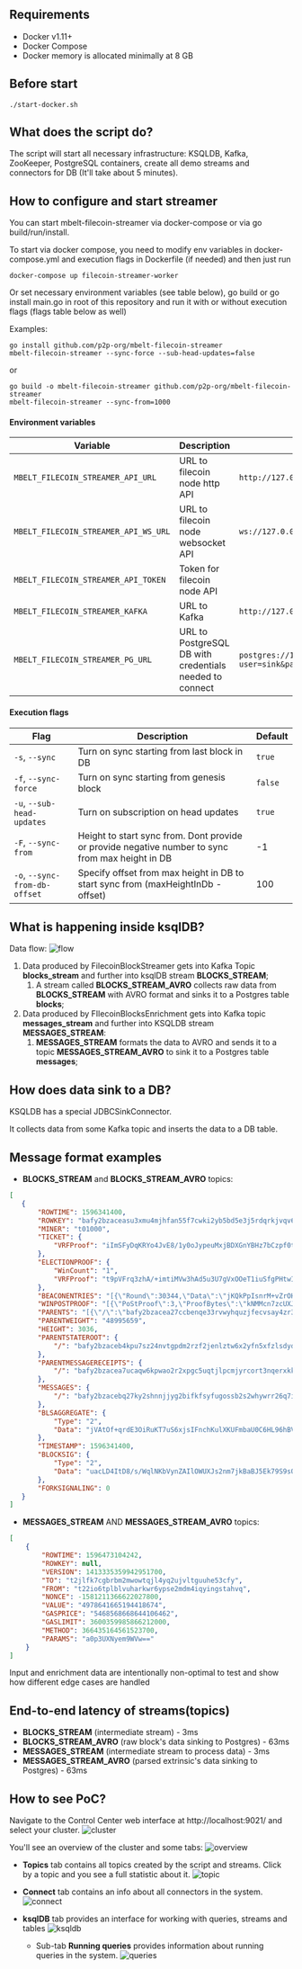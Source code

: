 ## Requirements
* Docker v1.11+
* Docker Compose
* Docker memory is allocated minimally at 8 GB

## Before start 
```shell script
./start-docker.sh
```

## What does the script do?
The script will start all necessary infrastructure: KSQLDB, Kafka, ZooKeeper, PostgreSQL containers, create all demo streams and connectors for DB (It'll take about 5 minutes).

## How to configure and start streamer
You can start mbelt-filecoin-streamer via docker-compose or via go build/run/install.

To start via docker compose, you need to modify env variables in docker-compose.yml and execution flags in Dockerfile (if needed) and then just run
```shell script
docker-compose up filecoin-streamer-worker
```

Or set necessary environment variables (see table below), go build or go install main.go in root of this repository and run it with or without execution flags (flags table below as well)   

Examples:
```shell script
go install github.com/p2p-org/mbelt-filecoin-streamer
mbelt-filecoin-streamer --sync-force --sub-head-updates=false
```
or

```shell script
go build -o mbelt-filecoin-streamer github.com/p2p-org/mbelt-filecoin-streamer
mbelt-filecoin-streamer --sync-from=1000
```

#### Environment variables

| Variable | Description | Example |
| ---- | ---- | ---- |
| `MBELT_FILECOIN_STREAMER_API_URL` | URL to filecoin node http API | `http://127.0.0.1:1234/rpc/v0` |
| `MBELT_FILECOIN_STREAMER_API_WS_URL` | URL to filecoin node websocket API | `ws://127.0.0.1:1234/rpc/v0` |
| `MBELT_FILECOIN_STREAMER_API_TOKEN` | Token for filecoin node API | |
| `MBELT_FILECOIN_STREAMER_KAFKA` | URL to Kafka | `http://127.0.0.1:9092` |
| `MBELT_FILECOIN_STREAMER_PG_URL` | URL to PostgreSQL DB with credentials needed to connect | `postgres://127.0.0.1:5432/raw?user=sink&password=123S&sslmode=disable` |

#### Execution flags

| Flag | Description | Default |
| ---- | ---- | ---- |
| `-s`, `--sync` | Turn on sync starting from last block in DB | `true` |
| `-f`, `--sync-force` | Turn on sync starting from genesis block | `false` |
| `-u`, `--sub-head-updates` | Turn on subscription on head updates | `true` |
| `-F`, `--sync-from` | Height to start sync from. Dont provide or provide negative number to sync from max height in DB | -1 |
| `-o`, `--sync-from-db-offset` | Specify offset from max height in DB to start sync from (maxHeightInDb - offset) | 100 |

## What is happening inside ksqlDB?
Data flow:
![flow](images/flow.png "Data flow")

1. Data produced by FilecoinBlockStreamer gets into Kafka Topic **blocks_stream** and further into ksqlDB stream **BLOCKS_STREAM**;
    1. A stream called **BLOCKS_STREAM_AVRO** collects raw data from **BLOCKS_STREAM** with AVRO format and sinks it to a Postgres table **blocks**;
2. Data produced by FIlecoinBlocksEnrichment gets into Kafka topic **messages_stream** and further into KSQLDB stream **MESSAGES_STREAM**:
    1. **MESSAGES_STREAM** formats the data to AVRO and sends it to a topic **MESSAGES_STREAM_AVRO** to sink it to a Postgres table **messages**;

## How does data sink to a DB?

KSQLDB has a special JDBCSinkConnector.

It collects data from some Kafka topic and inserts the data to a DB table.

## Message format examples

* **BLOCKS_STREAM** and **BLOCKS_STREAM_AVRO** topics:
 ```json
 [
    {
        "ROWTIME": 1596341400,
        "ROWKEY": "bafy2bzaceasu3xmu4mjhfan55f7cwki2yb5bd5e3j5rdqrkjvqv6v55cqxt5i",
        "MINER": "t01000",
        "TICKET": {
            "VRFProof": "iImSFyDqKRYo4JvE8/1y0oJypeuMxjBDXGnYBHz7bCzpf0tMzC4Nc3LhLumB2hjOCYyJNl9cLbWr+svhf7wpaZt3cW6twFSXxtKJtBUQ5icMfQYik+4s+mxrEsO1GdoJ"
        },
        "ELECTIONPROOF": {
            "WinCount": "1",
            "VRFProof": "t9pVFrq3zhA/+imtiMVw3hAd5u3U7gVxOOeT1iuSfgPHtwIRZFhCRmzWMdNxvHs8BayByHiPYgvH0i+V0KBtWbYb9NwbAMHQtfr/pS6/PpCArrwG36mccdxrQJfE5RNC"
        },
        "BEACONENTRIES": "[{\"Round\":30344,\"Data\":\"jKQkPpIsnrM+vZrOHtr5dOrA/1l2L3tmbmiabJNV5BB1bwRE9kp9Kga2aSCxRYmLAlvfl8krry1esr4S0GGjRSCOEO/fgqmB87BZZEz+44KGj2WSKM3yDmYkHcRKCBeh\"}]",
        "WINPOSTPROOF": "[{\"PoStProof\":3,\"ProofBytes\":\"kNMMcn7zcUXJTw1cIzOFZAAo1lwKU58+f8pYlPYOb5P5cO1k/GIQzHW7RJzBuyAxiBkmQmpC9E3Tj6LNrs8jYHPjiBO7VLeJ8/rL6+5T14bY8/saFcvZQ2ZKdEtAj5yIBlWpKo4zt8VLCAlscYmE/VZvQmHqDVJhMOG/y/ZH0hDuEabFBraXrtd5jotjKdqzhVTa8gZUKcMW0Q6RKnmuGN7ETp+1m/PT1ow7pM+YvwyqADRsJpWVeUd5JwWs4wBz\"}]",
        "PARENTS": "[{\"/\":\"bafy2bzacea27ccbenqe33rvwyhquzjfecvsay4zr3totzryohi6lzwkhnm5vm\"}, {\"/\":\"bafy2bzacebltxaropeu5naxq4vs2hndku4ywjnepgoznod4ieij6szjymkk6u\"}]",
        "PARENTWEIGHT": "48995659",
        "HEIGHT": 3036,
        "PARENTSTATEROOT": {
            "/": "bafy2bzaceb4kpu7sz24nvtgpdm2rzf2jenlztw6x2yfn5xfzlsdydkais6pde"
        },
        "PARENTMESSAGERECEIPTS": {
            "/": "bafy2bzacea7ucaqw6kpwao2r2xpgc5uqtjlpcmjyrcort3nqerxkkofa4spp6"
        },
        "MESSAGES": {
            "/": "bafy2bzacebq27ky2shnnjjyg2bifkfsyfugossb2s2whywrr26q7iwoyybt66"
        },
        "BLSAGGREGATE": {
            "Type": "2",
            "Data": "jVAtOf+qrdE3OiRuKT7uS6xjsIFnchKulXKUFmbaU0C6HL96hBVk5qycqP7IlhejETi89eKTos780afZmxNSKkc8n8qM1sVzE+FE/OtOLINg/Bv/pJ806i5VjYmuEkTa"
        },
        "TIMESTAMP": 1596341400,
        "BLOCKSIG": {
            "Type": "2",
            "Data": "uacLD4ItD8/s/WqlNKbVynZAIlOWUXJs2nm7jkBaBJ5Ek79S9sQ0wx0DHBKpWwQEFC/G1praIYH1HoiMmjzJfP73kaLlHnNgXBtl23fwQPRBq4mO6SYlrcv+dDDy4RVH"
        },
        "FORKSIGNALING": 0
    }
]
```


* **MESSAGES_STREAM** AND **MESSAGES_STREAM_AVRO** topics:

```json
[
    {
        "ROWTIME": 1596473104242,
        "ROWKEY": null,
        "VERSION": 1413335359942951700,
        "TO": "t2jlfk7cgbrbm2mwowtqjl4yq2ujvltguuhe53cfy",
        "FROM": "t22io6tplblvuharkwr6ypse2mdm4iqyingstahvq",
        "NONCE": -1581211366622027800,
        "VALUE": "4978641665194418674",
        "GASPRICE": "5468568668644106462",
        "GASLIMIT": 3600359985866212000,
        "METHOD": 366435164561523700,
        "PARAMS": "a0p3UXNyem9WVw=="
    }
]
```

Input and enrichment data are intentionally non-optimal to test and show how different edge cases are handled

## End-to-end latency of streams(topics)
* **BLOCKS_STREAM** (intermediate stream) - 3ms
* **BLOCKS_STREAM_AVRO** (raw block's data sinking to Postgres) - 63ms
* **MESSAGES_STREAM** (intermediate stream to process data) - 3ms
* **MESSAGES_STREAM_AVRO** (parsed extrinsic's data sinking to Postgres) - 63ms

## How to see PoC?

Navigate to the Control Center web interface at http://localhost:9021/ and select your cluster.
![cluster](images/cluster.png "Cluster")

You'll see an overview of the cluster and some tabs:
![overview](images/overview.png "Overview")

* **Topics** tab contains all topics created by the script and streams. Click by a topic and you see a full statistic about it.
![topic](images/topic.png "Topic")

* **Connect** tab contains an info about all connectors in the system.
![connect](images/connect.png "Connect")

* **ksqlDB** tab provides an interface for working with queries, streams and tables
![ksqldb](images/ksqlDB.png "ksqlDB")
    * Sub-tab **Running queries** provides information about running queries in the system.
    ![queries](images/queries.png "Queries")
